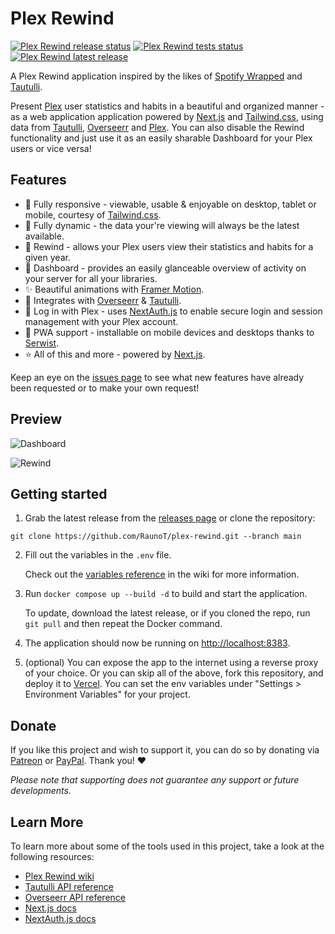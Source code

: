 # Plex Rewind

[<img src="https://github.com/raunot/plex-rewind/workflows/Release/badge.svg" alt="Plex Rewind release status" />](https://github.com/RaunoT/plex-rewind/actions/workflows/release.yml)
[<img src="https://github.com/raunot/plex-rewind/workflows/Tests/badge.svg" alt="Plex Rewind tests status">](https://github.com/RaunoT/plex-rewind/actions/workflows/tests.yml)
[<img src="https://img.shields.io/github/v/release/raunot/plex-rewind" alt="Plex Rewind latest release">](https://github.com/RaunoT/plex-rewind/releases)

A Plex Rewind application inspired by the likes of [Spotify Wrapped](https://www.spotify.com/us/wrapped) and [Tautulli](https://tautulli.com).

Present [Plex](https://plex.tv) user statistics and habits in a beautiful and organized manner - as a web application application powered by [Next.js](https://nextjs.org) and [Tailwind.css](https://tailwindcss.com), using data from [Tautulli](https://tautulli.com), [Overseerr](https://overseerr.dev) and [Plex](https://plex.tv). You can also disable the Rewind functionality and just use it as an easily sharable Dashboard for your Plex users or vice versa!

## Features

- 📱 Fully responsive - viewable, usable & enjoyable on desktop, tablet or mobile, courtesy of [Tailwind.css](https://tailwindcss.com).
- 🔄 Fully dynamic - the data your're viewing will always be the latest available.
- 📆 Rewind - allows your Plex users view their statistics and habits for a given year.
- 👀 Dashboard - provides an easily glanceable overview of activity on your server for all your libraries.
- ✨ Beautiful animations with [Framer Motion](https://www.framer.com/motion).
- 🔗 Integrates with [Overseerr](https://overseerr.dev) & [Tautulli](https://tautulli.com).
- 🔐 Log in with Plex - uses [NextAuth.js](https://next-auth.js.org) to enable secure login and session management with your Plex account.
- 🚀 PWA support - installable on mobile devices and desktops thanks to [Serwist](https://github.com/serwist/serwist).
- ⭐ All of this and more - powered by [Next.js](https://nextjs.org).

Keep an eye on the [issues page](https://github.com/RaunoT/plex-rewind/issues) to see what new features have already been requested or to make your own request!

## Preview

![Dashboard](https://i.imgur.com/3MFDUv6.png 'Dashboard')

![Rewind](https://i.imgur.com/tph7cDj.png 'Rewind')

## Getting started

1. Grab the latest release from the [releases page](https://github.com/RaunoT/plex-rewind/releases) or clone the repository:

```
git clone https://github.com/RaunoT/plex-rewind.git --branch main
```

2. Fill out the variables in the `.env` file.

   Check out the [variables reference](https://github.com/RaunoT/plex-rewind/wiki/Variables-reference) in the wiki for more information.

3. Run `docker compose up --build -d` to build and start the application.

   To update, download the latest release, or if you cloned the repo, run `git pull` and then repeat the Docker command.

4. The application should now be running on [http://localhost:8383](http://localhost:8383).

5. (optional) You can expose the app to the internet using a reverse proxy of your choice. Or you can skip all of the above, fork this repository, and deploy it to [Vercel](https://vercel.com). You can set the env variables under "Settings > Environment Variables" for your project.

## Donate

If you like this project and wish to support it, you can do so by donating via [Patreon](https://www.patreon.com/PlexRewind) or [PayPal](https://paypal.me/raunot). Thank you! ❤️

_Please note that supporting does not guarantee any support or future developments._

## Learn More

To learn more about some of the tools used in this project, take a look at the following resources:

- [Plex Rewind wiki](https://github.com/RaunoT/plex-rewind/wiki)
- [Tautulli API reference](https://github.com/Tautulli/Tautulli/wiki/Tautulli-API-Reference)
- [Overseerr API reference](https://api-docs.overseerr.dev)
- [Next.js docs](https://nextjs.org/docs)
- [NextAuth.js docs](https://next-auth.js.org/getting-started/introduction)
